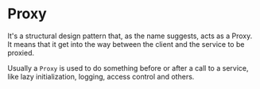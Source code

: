 # Proxy
It's a structural design pattern that, as the name suggests, acts as a Proxy. It means that it get into the way between the client and the service to be proxied. 

Usually a `Proxy` is used to do something before or after a call to a service, like lazy initialization, logging, access control and others.